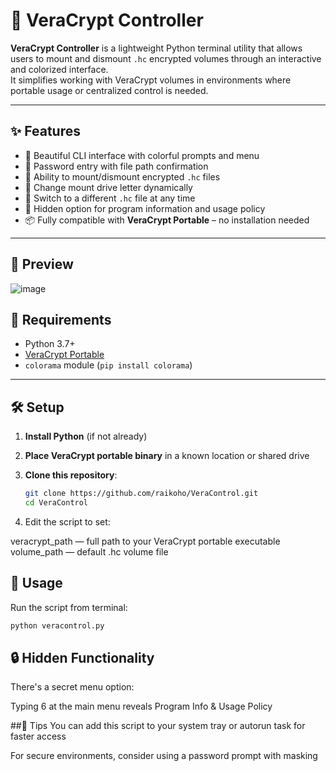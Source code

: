 # 🔐 VeraCrypt Controller

**VeraCrypt Controller** is a lightweight Python terminal utility that allows users to mount and dismount `.hc` encrypted volumes through an interactive and colorized interface.  
It simplifies working with VeraCrypt volumes in environments where portable usage or centralized control is needed.

---

## ✨ Features

- 🎨 Beautiful CLI interface with colorful prompts and menu
- 🔑 Password entry with file path confirmation
- 🔄 Ability to mount/dismount encrypted `.hc` files
- 🔁 Change mount drive letter dynamically
- 📂 Switch to a different `.hc` file at any time
- 🤫 Hidden option for program information and usage policy
- 📦 Fully compatible with **VeraCrypt Portable** – no installation needed

---

## 📸 Preview

![image](https://github.com/user-attachments/assets/85764345-ebe4-480b-8996-896ad0cd00c2)

## 🚀 Requirements

- Python 3.7+
- [VeraCrypt Portable](https://www.veracrypt.fr/en/Downloads.html)
- `colorama` module (`pip install colorama`)

---

## 🛠️ Setup

1. **Install Python** (if not already)
2. **Place VeraCrypt portable binary** in a known location or shared drive
3. **Clone this repository**:

   ```bash
   git clone https://github.com/raikoho/VeraControl.git
   cd VeraControl
   ```

4. Edit the script to set:

veracrypt_path — full path to your VeraCrypt portable executable
volume_path — default .hc volume file

## 💼 Usage
Run the script from terminal:

```bash
python veracontrol.py
```

## 🔒 Hidden Functionality
There's a secret menu option:

Typing 6 at the main menu reveals Program Info & Usage Policy

##🧠 Tips
You can add this script to your system tray or autorun task for faster access

For secure environments, consider using a password prompt with masking
